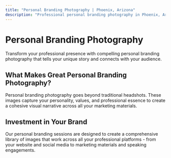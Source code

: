```yaml
---
title: "Personal Branding Photography | Phoenix, Arizona"
description: "Professional personal branding photography in Phoenix, Arizona. Elevate your professional image with compelling portraits that showcase your unique brand and personality."
---
```


# Personal Branding Photography

Transform your professional presence with compelling personal branding photography that tells your unique story and connects with your audience.

## What Makes Great Personal Branding Photography?

Personal branding photography goes beyond traditional headshots. These images capture your personality, values, and professional essence to create a cohesive visual narrative across all your marketing materials.

## Investment in Your Brand

Our personal branding sessions are designed to create a comprehensive library of images that work across all your professional platforms - from your website and social media to marketing materials and speaking engagements.